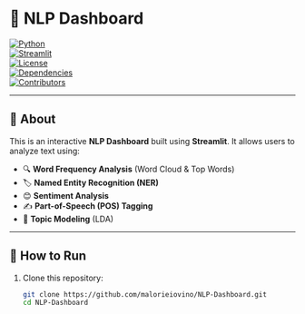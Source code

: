 # 📝 NLP Dashboard  
[![Python](https://img.shields.io/badge/Python-3.x-blue.svg)](https://www.python.org/)  
[![Streamlit](https://img.shields.io/badge/Streamlit-App-red)](https://streamlit.io/)  
[![License](https://img.shields.io/github/license/your-username/NLP-Dashboard)](LICENSE)  
[![Dependencies](https://img.shields.io/badge/dependencies-up%20to%20date-green.svg)](requirements.txt)  
[![Contributors](https://img.shields.io/github/contributors/your-username/NLP-Dashboard)](https://github.com/your-username/NLP-Dashboard/graphs/contributors)  

---

## 📌 About  
This is an interactive **NLP Dashboard** built using **Streamlit**. It allows users to analyze text using:  
- 🔍 **Word Frequency Analysis** (Word Cloud & Top Words)  
- 🏷 **Named Entity Recognition (NER)**  
- 😊 **Sentiment Analysis**  
- ✍️ **Part-of-Speech (POS) Tagging**  
- 📑 **Topic Modeling** (LDA)  

---

## 🚀 How to Run  
1. Clone this repository:  
   ```bash
   git clone https://github.com/malorieiovino/NLP-Dashboard.git
   cd NLP-Dashboard

